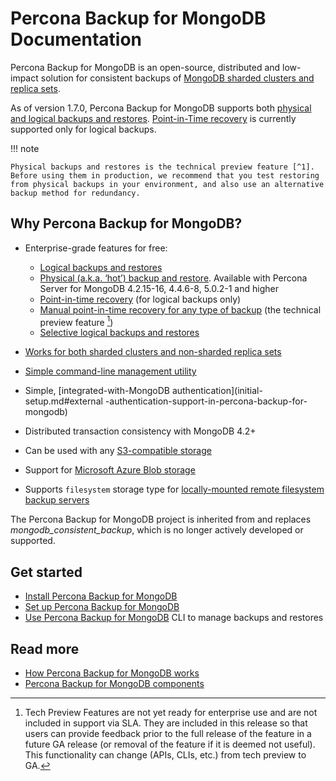 # Percona Backup for MongoDB Documentation

Percona Backup for MongoDB is an open-source, distributed and low-impact solution for consistent backups of [MongoDB sharded clusters and replica sets](deployments.md).

As of version 1.7.0, Percona Backup for MongoDB supports both [physical and logical backups and restores](details/backup-types.md). [Point-in-Time recovery](usage/point-in-time-recovery.md) is currently supported only for logical backups.

!!! note

    Physical backups and restores is the technical preview feature [^1]. Before using them in production, we recommend that you test restoring from physical backups in your environment, and also use an alternative backup method for redundancy.

## Why Percona Backup for MongoDB?

* Enterprise-grade features for free: 

    * [Logical backups and restores](usage/start-backup.md)
    * [Physical (a.k.a. ‘hot’) backup and restore](details/backup-types.md). Available with Percona Server for MongoDB 4.2.15-16, 4.4.6-8, 5.0.2-1 and higher
    * [Point-in-time recovery](usage/point-in-time-recovery.md) (for logical backups only)
    * [Manual point-in-time recovery for any type of backup](usage/oplog-replay.md) (the technical preview feature [^1])
    * [Selective logical backups and restores](usage/selective-backup.md)

* [Works for both sharded clusters and non-sharded replica sets](deployments.md)
* [Simple command-line management utility](reference/pbm-commands.md)
* Simple, [integrated-with-MongoDB authentication](initial-setup.md#external -authentication-support-in-percona-backup-for-mongodb)
* Distributed transaction consistency with MongoDB 4.2+
* Can be used with any [S3-compatible storage](details/storage-configuration.md#s3-compatible-storage)
* Support for [Microsoft Azure Blob storage](details/storage-configuration.md#microsoft-azure-blob-storage)
* Supports `filesystem` storage type for [locally-mounted remote filesystem backup servers](details/storage-configuration.md#remote-filesystem-server-storage)


The Percona Backup for MongoDB project is inherited from and replaces *mongodb_consistent_backup*, which is no longer actively developed or supported.

## Get started

* [Install Percona Backup for MongoDB](installation.md)
* [Set up Percona Backup for MongoDB](initial-setup.md)
* [Use Percona Backup for MongoDB](reference/pbm-commands.md) CLI to manage backups and restores

## Read more

* [How Percona Backup for MongoDB works](intro.md)
* [Percona Backup for MongoDB components](pbm-components.md)



[^1]: Tech Preview Features are not yet ready for enterprise use and are not included in support via SLA. They are included in this release so that users can provide feedback prior to the full release of the feature in a future GA release (or removal of the feature if it is deemed not useful). This functionality can change (APIs, CLIs, etc.) from tech preview to GA.
